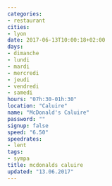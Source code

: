 ```yaml
---
categories:
- restaurant
cities:
- lyon
date: 2017-06-13T10:00:18+02:00
days:
- dimanche
- lundi
- mardi
- mercredi
- jeudi
- vendredi
- samedi
hours: "07h:30-01h:30"
location: "Caluire"
name: "McDonald's Caluire"
password: ""
signup: false
speed: "6.50"
speedrates:
- lent
tags:
- sympa
title: mcdonalds caluire
updated: "13.06.2017"
---
```


